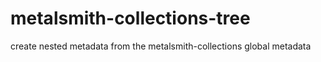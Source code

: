 # metalsmith-collections-tree
create nested metadata from the metalsmith-collections global metadata

